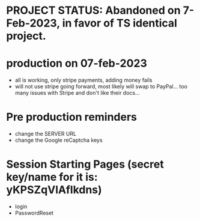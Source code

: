 # PROJECT STATUS: Abandoned on 7-Feb-2023, in favor of TS identical project.

# production on 07-feb-2023

- all is working, only stripe payments, adding money fails
- will not use stripe going forward, most likely will swap to PayPal... too many issues with Stripe and don't like their docs...

# Pre production reminders

- change the SERVER URL
- change the Google reCaptcha keys

# Session Starting Pages (secret key/name for it is: yKPSZqVlAflkdns)

- login
- PasswordReset
